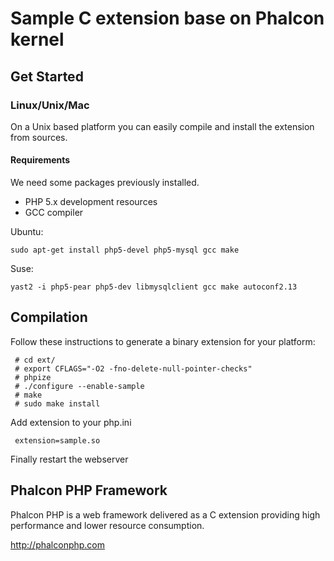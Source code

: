 Sample C extension base on Phalcon kernel
=====================

Get Started
-----------

### Linux/Unix/Mac

On a Unix based platform you can easily compile and install the extension from
sources.

#### Requirements
We need some packages previously installed.

* PHP 5.x development resources
* GCC compiler

Ubuntu:

    sudo apt-get install php5-devel php5-mysql gcc make

Suse:

    yast2 -i php5-pear php5-dev libmysqlclient gcc make autoconf2.13

Compilation
-----------

Follow these instructions to generate a binary extension for your platform:

     # cd ext/
     # export CFLAGS="-O2 -fno-delete-null-pointer-checks"
     # phpize
     # ./configure --enable-sample
     # make
     # sudo make install

Add extension to your php.ini

     extension=sample.so

Finally restart the webserver


Phalcon PHP Framework
-----------
Phalcon PHP is a web framework delivered as a C extension providing high performance and lower resource consumption.

http://phalconphp.com

